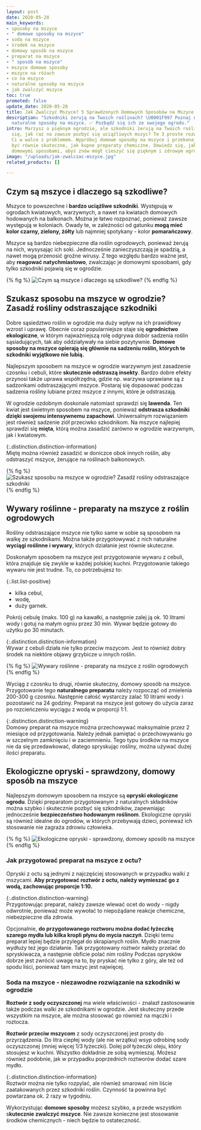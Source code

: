 ```yaml
---
layout: post
date: 2020-05-28
main_keywords:
- sposoby na mszyce
- " domowe sposoby na mszyce"
- soda na mszyce
- środek na mszyce
- domowy sposób na mszyce
- preparat na mszyce
- " sposób na mszyce"
- mszyce domowe sposoby
- mszyce na różach
- co na mszyce
- naturalne sposoby na mszyce
- jak zwalczyć mszyce
toc: true
promoted: false
update_date: 2020-05-28
title: Jak Zwalczyć Mszyce? 5 Sprawdzonych Domowych Sposobów na Mszyce
description: "Szkodniki żerują na Twoich roślinach? \U0001F997 Poznaj najskuteczniejsze
  naturalne sposoby na mszyce. ✅ Pozbądź się ich ze swojego ogrodu."
intro: Marzysz o pięknym ogrodzie, ale szkodniki żerują na Twoich roślinach? Zastanawiasz
  się, jak raz na zawsze pozbyć się uciążliwych mszyc? Te 3 proste rozwiązania, pomogą
  Ci w walce z problemem. Wypróbuj domowe sposoby na mszyce i przekonaj się, że mogą
  być równie skuteczne, jak kupne preparaty chemiczne. Dowiedz się, jak zwalczać mszyce
  domowymi sposobami, abyś znów mógł cieszyć się pięknym i zdrowym ogrodem.
image: "/uploads/jak-zwalczac-mszyce.jpg"
related_products: []

---
```

## Czym są mszyce i dlaczego są szkodliwe?

Mszyce to powszechne i **bardzo uciążliwe szkodniki**. Występują w ogrodach kwiatowych, warzywnych, a nawet na kwiatach domowych hodowanych na balkonach. Można je łatwo rozpoznać, ponieważ zawsze występują w koloniach. Owady te, w zależności od gatunku **mogą mieć kolor czarny, zielony, żółty** lub najmniej spotykany - kolor **pomarańczowy**.

Mszyce są bardzo niebezpieczne dla roślin ogrodowych, ponieważ żerują na nich, wysysając ich soki. Jednocześnie zanieczyszczają je spadzią, a nawet mogą przenosić groźne wirusy. Z tego względu bardzo ważne jest, aby **reagować natychmiastowo**, zwalczając je domowymi sposobami, gdy tylko szkodniki pojawią się w ogrodzie.

{% fig %}
![Czym są mszyce i dlaczego są szkodliwe?](/uploads/mszyce-dlaczego-sa-szkodliwe.jpg "Czym są mszyce i dlaczego są szkodliwe?")
{% endfig %}

## Szukasz sposobu na mszyce w ogrodzie? Zasadź rośliny odstraszające szkodniki

Dobre sąsiedztwo roślin w ogrodzie ma duży wpływ na ich prawidłowy wzrost i uprawę. Obecnie coraz popularniejsze staje się **ogrodnictwo ekologiczne**, w którym najważniejszą rolę odgrywa dobór sadzenia roślin sąsiadujących, tak aby oddziaływały na siebie pozytywnie. **Domowe sposoby na mszyce opierają się głównie na sadzeniu roślin, których te szkodniki wyjątkowo nie lubią.**

Najlepszym sposobem na mszyce w ogrodzie warzywnym jest zasadzenie czosnku i cebuli, które **skutecznie odstraszą insekty**. Bardzo dobre efekty przynosi także uprawa współrzędna, gdzie np. warzywa uprawiane są z sadzonkami odstraszającymi mszyce. Postaraj się dopasować podczas sadzenia rośliny lubiane przez mszyce z innymi, które je odstraszają.

W ogrodzie ozdobnym doskonale natomiast sprawdzi się **lawenda**. Ten kwiat jest świetnym sposobem na mszyce, ponieważ **odstrasza szkodniki dzięki swojemu intensywnemu zapachowi**. Uniwersalnym rozwiązaniem jest również sadzenie ziół przeciwko szkodnikom. Na mszyce najlepiej sprawdzi się **mięta**, którą można zasadzić zarówno w ogrodzie warzywnym, jak i kwiatowym.

{:.distinction.distinction-information}  
Miętę można również zasadzić w doniczce obok innych roślin, aby odstraszyć mszyce, żerujące na roślinach balkonowych.

{% fig %}
![Szukasz sposobu na mszyce w ogrodzie? Zasadź rośliny odstraszające szkodniki](/uploads/mieta-przeciw-mszycom.jpg "Szukasz sposobu na mszyce w ogrodzie? Zasadź rośliny odstraszające szkodniki")
{% endfig %}

## Wywary roślinne - preparaty na mszyce z roślin ogrodowych

Rośliny odstraszające mszyce nie tylko same w sobie są sposobem na walkę ze szkodnikami. Można także przygotowywać z nich naturalne **wyciągi roślinne i wywary**, których działanie jest równie skuteczne.

Doskonałym sposobem na mszyce jest przygotowanie wywaru z cebuli, która znajduje się zwykle w każdej polskiej kuchni. Przygotowanie takiego wywaru  nie jest trudne. To, co potrzebujesz to:

{:.list.list-positive}

* kilka cebul,
* wodę,
* duży garnek.

Pokrój cebulę (maks. 100 g) na kawałki, a następnie zalej ją ok. 10 litrami wody i gotuj na małym ogniu przez 30 min. Wywar będzie gotowy do użytku po 30 minutach.

{:.distinction.distinction-information}  
Wywar z cebuli działa nie tylko przeciw mszycom. Jest to również dobry środek na niektóre objawy grzybicze u innych roślin.

{% fig %}
![Wywary roślinne - preparaty na mszyce z roślin ogrodowych](/uploads/preparat-na-mszyce-z-cebuli.jpg "Wywary roślinne - preparaty na mszyce z roślin ogrodowych")  
{% endfig %}

Wyciąg z czosnku to drugi, równie skuteczny, domowy sposób na mszyce. Przygotowanie tego **naturalnego preparatu** należy rozpocząć od zmielenia 200-300 g czosnku. Następnie całość wystarczy zalać 10 litrami wody i pozostawić na 24 godziny. Preparat na mszyce jest gotowy do użycia zaraz po rozcieńczeniu wyciągu z wodą w proporcji 1:1.

{:.distinction.distinction-warning}  
Domowy preparat na mszyce można przechowywać maksymalnie przez 2 miesiące od przygotowania. Należy jednak pamiętać o przechowywaniu go w szczelnym zamknięciu i w zaciemnieniu. Tego typu środków na mszyce nie da się przedawkować, dlatego spryskując rośliny, można używać dużej ilości preparatu.

## Ekologiczne opryski - sprawdzony, domowy sposób na mszyce

Najlepszym domowym sposobem na mszyce są **opryski ekologiczne ogrodu**. Dzięki preparatom przygotowanym z naturalnych składników można szybko i skutecznie pozbyć się szkodników, zapewniając jednocześnie **bezpieczeństwo hodowanym roślinom**. Ekologiczne opryski są również idealne do ogrodów, w których przebywają dzieci, ponieważ ich stosowanie nie zagraża zdrowiu człowieka.

{% fig %}
![Ekologiczne opryski - sprawdzony, domowy sposób na mszyce](/uploads/naturalne-opryski-sposob-na-mszyce.jpg "Ekologiczne opryski - sprawdzony, domowy sposób na mszyce")
{% endfig %}

### Jak przygotować preparat na mszyce z octu?

Opryski z octu są jednymi z najczęściej stosowanych w przypadku walki z mszycami. **Aby przygotować roztwór z octu, należy wymieszać go z wodą, zachowując  proporcje 1:10.**

{:.distinction.distinction-warning}  
Przygotowując preparat, należy zawsze wlewać ocet do wody - nigdy odwrotnie, ponieważ może wywołać to niepożądane reakcje chemiczne, niebezpieczne dla zdrowia.

Opcjonalnie, **do przygotowanego roztworu można dodać łyżeczkę szarego mydła lub kilka kropli płynu do mycia naczyń**. Dzięki temu preparat lepiej będzie przylegał do skrapianych roślin. Mydło znacznie wydłuży też jego działanie.  Tak przygotowany roztwór należy przelać do spryskiwacza, a następnie obficie polać nim rośliny Podczas oprysków dobrze jest zwrócić uwagę na to, by pryskać nie tylko z góry, ale też od spodu liści, ponieważ tam mszyc jest najwięcej.

### Soda na mszyce - niezawodne rozwiązanie na szkodniki w ogrodzie

**Roztwór z sody oczyszczonej** ma wiele właściwości - znalazł zastosowanie także podczas walki ze szkodnikami w ogrodzie. Jest skuteczny przede wszystkim na  mszyce, ale można stosować go również na mączki i roztocza.

**Roztwór przeciw mszycom** z sody oczyszczonej jest prosty do przyrządzenia. Do litra ciepłej wody (ale nie wrzątku) wsyp odrobinę sody oczyszczonej (mniej więcej 1/3 łyżeczki). Dolej pół łyżeczki oleju, który stosujesz w kuchni. Wszystko dokładnie ze sobą wymieszaj. Możesz również podobnie, jak w przypadku poprzednich roztworów dodać szare mydło.

{:.distinction.distinction-information}  
Roztwór można nie tylko rozpylać, ale również smarować nim liście zaatakowanych przez szkodniki roślin. Czynność ta powinna być powtarzana ok. 2 razy w tygodniu.

Wykorzystując **domowe sposoby** możesz szybko, a przede wszystkim s**kutecznie zwalczyć mszyce**. Nie zawsze konieczne jest stosowanie środków chemicznych - niech będzie to ostateczność.